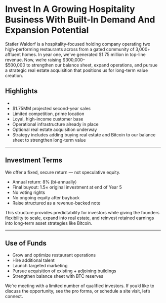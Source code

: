 # Invest In A Growing Hospitality Business With Built-In Demand And Expansion Potential

Statler Waldorf is a hospitality-focused holding company operating two high-performing
restaurants across from a gated community of 3,000+ affluent homes. In year one,
we've generated \$1.75 million in top-line revenue. Now, we’re raising \$300,000–\
$500,000 to strengthen our balance sheet, expand operations, and pursue a
strategic real estate acquisition that positions us for long-term value creation.

## Highlights

- 
- $1.75MM projected second-year sales
- Limited competition, prime location
- Loyal, high-income customer base
- Operational infrastructure already in place
- Optional real estate acquisition underway
- Strategy includes adding buying real estate and Bitcoin to our balance sheet to strengthen long-term value

---

## Investment Terms
We offer a fixed, secure return — not speculative equity.

- Annual return: 8% (bi-annually)
- Final buyout: 1.5× original investment at end of Year 5
- No voting rights
- No ongoing equity after buyback
- Raise structured as a revenue-backed note

This structure provides predictability for investors while giving the founders flexibility to scale, expand into real estate, and reinvest retained earnings into long-term asset strategies like Bitcoin.

---

## Use of Funds

- Grow and optimize restaurant operations
- Hire additional talent
- Launch targeted marketing
- Pursue acquisition of existing + adjoining buildings
- Strengthen balance sheet with BTC reserves

We’re meeting with a limited number of qualified investors. If you’d like to discuss the opportunity, see the pro forma, or schedule a site visit, let’s connect.
